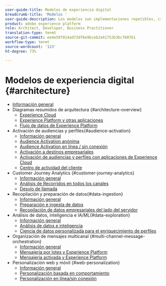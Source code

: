 ```yaml
---
user-guide-title: Modelos de experiencia digital
breadcrumb-title: 'Modelos '
user-guide-description: Los modelos son implementaciones repetibles, creadas para solucionar problemas empresariales existentes y que contienen diagramas de arquitectura, consideraciones técnicas y enlaces a documentación relevante.
product: adobe experience platform
role: Architect, Developer, Business Practitioner
translation-type: tm+mt
source-git-commit: ee4e59f014ad73df8e9bceb2a41752b3bc760761
workflow-type: tm+mt
source-wordcount: '123'
ht-degree: 73%

---
```


# Modelos de experiencia digital {#architecture}

+ [Información general](/help/blueprints/overview.md)
+ Diagramas resumidos de arquitectura {#architecture-overview}
   + [Experience Cloud](/help/blueprints/experience-platform/experience-cloud.md)
   + [Experience Platform y otras aplicaciones](/help/blueprints/experience-platform/platform-applications.md)
   + [Flujo de datos de Experience Platform](/help/blueprints/experience-platform/platform-data-flow.md)
+ Activación de audiencias y perfiles{#audience-activation}
   + [Información general](/help/blueprints/audience-activation/overview.md)
   + [Audience Activation anónima](/help/blueprints/audience-activation/anonymous.md)
   + [Audience Activation en línea / sin conexión](/help/blueprints/audience-activation/online-offline.md)
   + [Activación a destinos empresariales](/help/blueprints/audience-activation/enterprise-destinations.md)
   + [Activación de audiencias y perfiles con aplicaciones de Experience Cloud](/help/blueprints/audience-activation/aep+apps.md)
   + [Centro de actividad del cliente ](/help/blueprints/audience-activation/customer-activity.md)
+ Customer Journey Analytics {#customer-journey-analytics}
   + [Información general](/help/blueprints/customer-journey-analytics/overview.md)
   + [Análisis de Recorridos en todos los canales](/help/blueprints/customer-journey-analytics/digital-behavioral-data-consolidation.md)
   + [Desvío de llamada](/help/blueprints/customer-journey-analytics/call-deflect.md)
+ Recopilación y preparación de datos{#data-ingestion}
   + [Información general](/help/blueprints/data-ingestion/overview.md)
   + [Preparación e ingesta de datos ](/help/blueprints/data-ingestion/ingestion.md)
   + [Recopilación de datos empresariales del lado del servidor ](/help/blueprints/data-ingestion/server-side-collection.md)
+ Análisis de datos, inteligencia e IA/ML{#data-exploration}
   + [Información general](/help/blueprints/data-insights/overview.md)
   + [Análisis de datos e inteligencia](/help/blueprints/data-insights/analysis.md)
   + [Ciencia de datos personalizada para el enriquecimiento de perfiles ](/help/blueprints/data-insights/data-science.md)
+ Organización de mensajes multicanal {#multi-channel-message-orchestration}
   + [Información general](/help/blueprints/multi-channel-message-orchestration/overview.md)
   + [Mensajería por lotes y Experience Platform](/help/blueprints/multi-channel-message-orchestration/batch-messaging.md)
   + [Mensajería activada y Experience Platform](/help/blueprints/multi-channel-message-orchestration/triggered-messaging.md)
+ Personalización web y móvil {#web-personalization}
   + [Información general](/help/blueprints/web-personalization/overview.md)
   + [Personalización basada en comportamiento](/help/blueprints/web-personalization/behavioral.md)
   + [Personalización en línea/sin conexión](/help/blueprints/web-personalization/online-offline.md)

